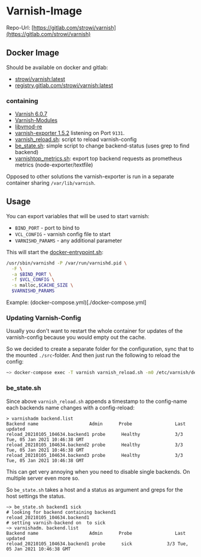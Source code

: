 # Varnish-Image

Repo-Url: [https://gitlab.com/strowi/varnish](https://gitlab.com/strowi/varnish)

## Docker Image

Should be available on docker and gitlab:

* [strowi/varnish:latest](https://hub.docker.com/repository/docker/strowi/varnish)
* [registry.gitlab.com/strowi/varnish:latest](https://gitlab.com/strowi/varnish)

### containing

* [Varnish 6.0.7](https://www.varnish-cache.org)
* [Varnish-Modules](https://github.com/varnish/varnish-modules.git)
* [libvmod-re](https://code.uplex.de/uplex-varnish/libvmod-re.git)
* [varnish-exporter 1.5.2](https://github.com/jonnenauha/prometheus_varnish_exporter) listening on Port `9131`.
* [varnish_reload.sh](./src/usr/local/bin/varnish_reload.sh): script to reload varnish-config
* [be_state.sh](./src/usr/local/bin/be_state.sh): simple script to change backend-status (uses grep to find backend)
* [varnishtop_metrics.sh](./src/usr/local/bin/varnishtop_metrics.sh): export top backend requests as prometheus metrics (node-exporter/textfile)

Opposed to other solutions the varnish-exporter is run in a separate
container sharing `/var/lib/varnish`.

## Usage

You can export variables that will be used to start varnish:

* `BIND_PORT` - port to bind to
* `VCL_CONFIG` - varnish config file to start
* `VARNISHD_PARAMS` - any additional parameter

This will start the [docker-entrypoint.sh](./src/docker-entrypoint.sh):

```bash
/usr/sbin/varnishd -P /var/run/varnishd.pid \
  -F \
  -a $BIND_PORT \
  -f $VCL_CONFIG \
  -s malloc,$CACHE_SIZE \
  $VARNISHD_PARAMS
```
Example: (docker-compose.yml)[./docker-compose.yml]

### Updating Varnish-Config

Usually you don't want to restart the whole container for updates of the varnish-config because you would empty out the cache.

So we decided to create a separate folder for the configuration, sync that to the mounted `./src`-folder. 
And then just run the following to reload the config:

```bash
~> docker-compose exec -T varnish varnish_reload.sh -m0 /etc/varnish/default.vcl
```

### be_state.sh

Since above `varnish_reload.sh`  appends a timestamp to the config-name each backends name changes with a config-reload:

```shell
> varnishadm backend.list
Backend name                   Admin      Probe                Last updated
reload_20210105_104634.backend1 probe      Healthy             3/3 Tue, 05 Jan 2021 10:46:38 GMT
reload_20210105_104634.backend2 probe      Healthy             3/3 Tue, 05 Jan 2021 10:46:38 GMT
reload_20210105_104634.backend3 probe      Healthy             3/3 Tue, 05 Jan 2021 10:46:38 GMT
```

This can get very annoying when you need to disable single backends. On multiple server even more so.

So `be_state.sh` takes a host and a status as argument and greps for the host settings the status.

```shell
~> be_state.sh backend1 sick
# looking for backend containing backend1
reload_20210105_104634.backend1
# setting varnish-backend on  to sick
~> varnishadm. backend.list
Backend name                   Admin      Probe                Last updated
reload_20210105_104634.backend1 probe      sick             3/3 Tue, 05 Jan 2021 10:46:38 GMT
```

